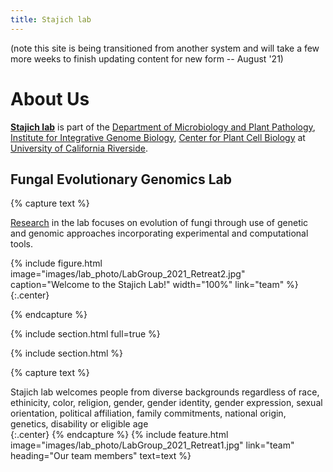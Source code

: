 ```yaml
---
title: Stajich lab
---
```


(note this site is being transitioned from another system and will take a few more weeks to finish updating content for new form -- August '21)

# About Us

[**Stajich lab**](https://lab.stajich.org) is part of the [Department of Microbiology and Plant Pathology](https://microplantpath.ucr.edu), [Institute for Integrative Genome Biology](https://iigb.ucr.edu), [Center for Plant Cell Biology](https://cepceb.ucr.edu) at [University of California Riverside](https://ucr.edu).

## Fungal Evolutionary Genomics Lab

{% capture text %}

[Research](research) in the lab focuses on evolution of fungi through use of genetic and genomic approaches incorporating experimental and computational tools.

{%
  include figure.html
  image="images/lab_photo/LabGroup_2021_Retreat2.jpg"
  caption="Welcome to the Stajich Lab!"
  width="100%"
  link="team"
%}
{:.center}


{% endcapture %}

{% include section.html full=true %}

{% include section.html %}

{% capture text %}

Stajich lab welcomes people from diverse backgrounds regardless of race, ethinicity, color, religion, gender, gender identity, gender expression, sexual orientation, political affiliation, family commitments, national origin, genetics, disability or eligible age  <br>
{:.center}
{% endcapture %}
{%
  include feature.html
  image="images/lab_photo/LabGroup_2021_Retreat1.jpg"
  link="team"
  heading="Our team members"
  text=text
%}
